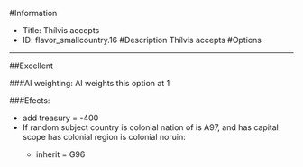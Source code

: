 #Information
 - Title: Thílvis accepts
 - ID: flavor_smallcountry.16
#Description
Thílvis accepts
#Options

___
##Excellent

###AI weighting:
AI weights this option at 1


###Efects:<ul><li>add treasury = -400</li><li>If random subject country is colonial nation of is A97, and  has capital scope has colonial region is colonial noruin:</li><ul><li>inherit = G96</li></ul></ul>
